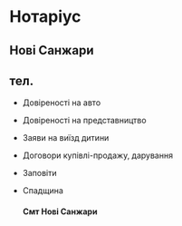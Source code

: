 # Нотаріус 
## Нові Санжари

 ## тел.

 - Довіреності на авто
 - Довіреності на представництво 
 - Заяви на виїзд дитини
 - Договори купівлі-продажу, дарування
 - Заповіти
 - Спадщина

   #### Смт Нові Санжари 



